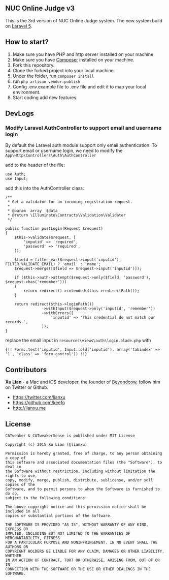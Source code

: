 ## NUC Online Judge v3

This is the 3rd version of NUC Online Judge system. The new system build on [Laravel 5](http://laravel.com/).

## How to start?

1. Make sure you have PHP and http server installed on your machine.
2. Make sure you have [Composer](https://getcomposer.org/doc/00-intro.md) installed on your machine.
3. Fork this repository.
4. Clone the forked project into your local machine.
5. Under the folder, run ```composer install```
6. run ```php artisan vendor:publish```
7. Config .env.example file to .env file and edit it to map your local environment.
8. Start coding add new features.

## DevLogs

### Modify Laravel AuthController to support email and username login

By default the Laravel auth module support only email authentication. To support email or username login, we need to modify the ```App\Http\Controllers\Auth\AuthController```

add to the header of the file:

	use Auth;
	use Input;


add this into the AuthController class:

	/**
	 * Get a validator for an incoming registration request.
	 *
	 * @param  array  $data
	 * @return \Illuminate\Contracts\Validation\Validator
	 */
	
	public function postLogin(Request $request)
	{
	    $this->validate($request, [
	        'inputid' => 'required',
	        'password' => 'required',
	    ]);
		
		$field = filter_var($request->input('inputid'), FILTER_VALIDATE_EMAIL) ? 'email' : 'name';
		$request->merge([$field => $request->input('inputid')]);
		
	    if ($this->auth->attempt($request->only($field, 'password'), $request->has('remember')))
	    {
	        return redirect()->intended($this->redirectPath());
	    }
	
	    return redirect($this->loginPath())
	                ->withInput($request->only('inputid', 'remember'))
	                ->withErrors([
	                    'inputid' => 'This credential do not match our records.',
	                ]);
	}

replace the email input in ```resources\views\auth\login.blade.php``` with

	{!! Form::text('inputid', Input::old('inputid'), array('tabindex' => '1', 'class' => 'form-control')) !!}


## Contributors

**Xu Lian** - a Mac and iOS developer, the founder of  [Beyondcow](https://www.beyondcow.com), follow him on Twitter or Github.

- <https://twitter.com/lianxu>
- <https://github.com/keefo>
- <http://lianxu.me>

## License

    CATweaker & CATweakerSense is published under MIT License

    Copyright (c) 2015 Xu Lian (@lianxu)

    Permission is hereby granted, free of charge, to any person obtaining a copy of
    this software and associated documentation files (the "Software"), to deal in
    the Software without restriction, including without limitation the rights to use,
    copy, modify, merge, publish, distribute, sublicense, and/or sell copies of the
    Software, and to permit persons to whom the Software is furnished to do so,
    subject to the following conditions:

    The above copyright notice and this permission notice shall be included in all
    copies or substantial portions of the Software.

    THE SOFTWARE IS PROVIDED "AS IS", WITHOUT WARRANTY OF ANY KIND, EXPRESS OR
    IMPLIED, INCLUDING BUT NOT LIMITED TO THE WARRANTIES OF MERCHANTABILITY, FITNESS
    FOR A PARTICULAR PURPOSE AND NONINFRINGEMENT. IN NO EVENT SHALL THE AUTHORS OR
    COPYRIGHT HOLDERS BE LIABLE FOR ANY CLAIM, DAMAGES OR OTHER LIABILITY, WHETHER
    IN AN ACTION OF CONTRACT, TORT OR OTHERWISE, ARISING FROM, OUT OF OR IN
    CONNECTION WITH THE SOFTWARE OR THE USE OR OTHER DEALINGS IN THE SOFTWARE.

